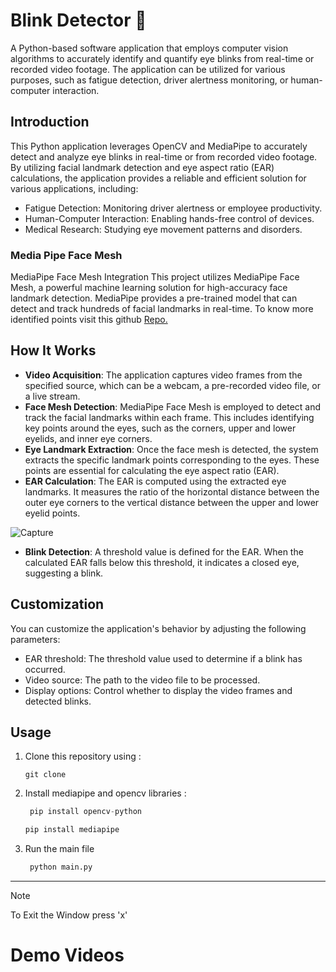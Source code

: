 # Blink Detector 👀

A Python-based software application that employs computer vision algorithms to accurately identify and quantify eye blinks from real-time or recorded video footage. 
The application can be utilized for various purposes, such as fatigue detection, driver alertness monitoring, or human-computer interaction.

## Introduction
This Python application leverages OpenCV and MediaPipe to accurately detect and analyze eye blinks in real-time or from recorded video footage. 
By utilizing facial landmark detection and eye aspect ratio (EAR) calculations, the application provides a reliable and efficient solution for various applications, including:

* Fatigue Detection: Monitoring driver alertness or employee productivity.
* Human-Computer Interaction: Enabling hands-free control of devices.
* Medical Research: Studying eye movement patterns and disorders.

### Media Pipe Face Mesh
MediaPipe Face Mesh Integration
This project utilizes MediaPipe Face Mesh, a powerful machine learning solution for high-accuracy face landmark detection. 
MediaPipe provides a pre-trained model that can detect and track hundreds of facial landmarks in real-time. To know more identified points visit this github [Repo.](https://github.com/HotaruK/mediapipe_demo/blob/main/keypoints/face_mesh_no.jpg)

## How It Works

* **Video Acquisition**: The application captures video frames from the specified source, which can be a webcam, a pre-recorded video file, or a live stream.
* **Face Mesh Detection**: MediaPipe Face Mesh is employed to detect and track the facial landmarks within each frame. This includes identifying key points around the eyes,
such as the corners, upper and lower eyelids, and inner eye corners.
* **Eye Landmark Extraction**: Once the face mesh is detected, the system extracts the specific landmark points corresponding to the eyes. These points are essential for calculating the eye aspect ratio (EAR).
* **EAR Calculation**: The EAR is computed using the extracted eye landmarks. It measures the ratio of the horizontal distance between the outer eye corners to the vertical distance between the upper and lower eyelid points.

![Capture](https://github.com/user-attachments/assets/37a71322-0e5a-44b2-be99-105cc68072ff)

* **Blink Detection**: A threshold value is defined for the EAR. When the calculated EAR falls below this threshold, it indicates a closed eye, suggesting a blink.

## Customization

You can customize the application's behavior by adjusting the following parameters:

* EAR threshold: The threshold value used to determine if a blink has occurred.
* Video source: The path to the video file to be processed.
* Display options: Control whether to display the video frames and detected blinks.

## Usage

1. Clone this repository using :

   ```
   git clone 
   ```
2. Install mediapipe and opencv libraries :

   ```python
    pip install opencv-python
   ```
    ```python
    pip install mediapipe
   ```
3. Run the main file
   
   ```python
    python main.py
    ```
___
> [!NOTE]
> To Exit the Window press 'x'
    

# Demo Videos

